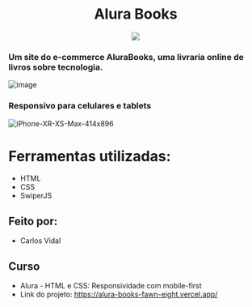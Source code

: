 <h1 align="center"> Alura Books </h1>
<p align="center">
<img loading="lazy" src="http://img.shields.io/static/v1?label=STATUS&message=EM%20DESENVOLVIMENTO&color=GREEN&style=for-the-badge"/>
</p>

### Um site do e-commerce AluraBooks, uma livraria online de livros sobre tecnologia.
![image](https://github.com/vidalcarlos1/AluraBooks/assets/103275240/fe64aeb7-bd5d-42f2-9900-4e9719491f00)

### Responsivo para celulares e tablets 
![iPhone-XR-XS-Max-414x896](https://github.com/vidalcarlos1/AluraBooks/assets/103275240/e070be00-00aa-467e-ac77-cf8e766844e9)

# Ferramentas utilizadas:
 * HTML
 * CSS
 * SwiperJS

## Feito por:
* Carlos Vidal 

## Curso
* Alura - HTML e CSS: Responsividade com mobile-first
* Link do projeto: https://alura-books-fawn-eight.vercel.app/




